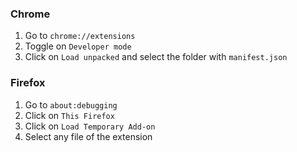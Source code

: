 
### Chrome

1. Go to `chrome://extensions`
2. Toggle on `Developer mode`
3. Click on `Load unpacked` and select the folder with `manifest.json`

### Firefox

1. Go to `about:debugging`
2. Click on `This Firefox`
3. Click on `Load Temporary Add-on`
4. Select any file of the extension


